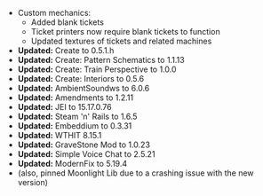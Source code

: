 - Custom mechanics:
  - Added blank tickets
  - Ticket printers now require blank tickets to function
  - Updated textures of tickets and related machines
- **Updated:** Create to 0.5.1.h
- **Updated:** Create: Pattern Schematics to 1.1.13
- **Updated:** Create: Train Perspective to 1.0.0
- **Updated:** Create: Interiors to 0.5.6
- **Updated:** AmbientSoundws to 6.0.6
- **Updated:** Amendments to 1.2.11
- **Updated:** JEI to 15.17.0.76
- **Updated:** Steam 'n' Rails to 1.6.5
- **Updated:** Embeddium to 0.3.31
- **Updated:** WTHIT 8.15.1
- **Updated:** GraveStone Mod to 1.0.23
- **Updated:** Simple Voice Chat to 2.5.21
- **Updated:** ModernFix to 5.19.4
- (also, pinned Moonlight Lib due to a crashing issue with the new version)
